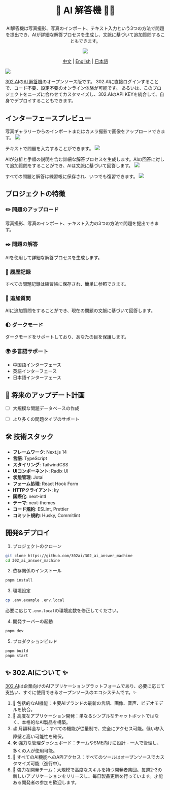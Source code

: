 # <p align="center"> 📝 AI 解答機 🚀✨</p>

<p align="center">AI解答機は写真撮影、写真のインポート、テキスト入力という3つの方法で問題を提出でき、AIが詳細な解答プロセスを生成し、文脈に基づいて追加質問することもできます。</p>

<p align="center"><a href="https://302.ai/ja/tools/answer/" target="blank"><img src="https://file.302.ai/gpt/imgs/github/20250102/72a57c4263944b73bf521830878ae39a.png" /></a></p >

<p align="center"><a href="README_zh.md">中文</a> | <a href="README.md">English</a> | <a href="README_ja.md">日本語</a></p>


![](docs/302_AI_Answer_Machine_jp.png)

[302.AI](https://302.ai/ja/)の[AI 解答機](https://302.ai/ja/tools/answer/)のオープンソース版です。
302.AIに直接ログインすることで、コード不要、設定不要のオンライン体験が可能です。
あるいは、このプロジェクトをニーズに合わせてカスタマイズし、302.AIのAPI KEYを統合して、自身でデプロイすることもできます。

## インターフェースプレビュー
写真ギャラリーからのインポートまたはカメラ撮影で画像をアップロードできます。
![](docs/302_AI_Answer_Machine_jp_screenshot_01.png)

テキストで問題を入力することができます。
![](docs/302_AI_Answer_Machine_jp_screenshot_02.png)     

AIが分析と手順の説明を含む詳細な解答プロセスを生成します。AIの回答に対して追加質問をすることができ、AIは文脈に基づいて回答します。
![](docs/302_AI_Answer_Machine_jp_screenshot_03.png)     

すべての問題と解答は練習帳に保存され、いつでも復習できます。
![](docs/302_AI_Answer_Machine_jp_screenshot_04.png)

## プロジェクトの特徴
### ✏️ 問題のアップロード
写真撮影、写真のインポート、テキスト入力の3つの方法で問題を提出できます。
### ✒️ 問題の解答
AIを使用して詳細な解答プロセスを生成します。
### 📖 履歴記録
すべての問題記録は練習帳に保存され、簡単に参照できます。
### 💬 追加質問
AIに追加質問をすることができ、現在の問題の文脈に基づいて回答します。
### 🌓 ダークモード
ダークモードをサポートしており、あなたの目を保護します。
### 🌍 多言語サポート
- 中国語インターフェース
- 英語インターフェース
- 日本語インターフェース


## 🚩 将来のアップデート計画
- [ ] 大規模な問題データベースの作成
- [ ] より多くの問題タイプのサポート



## 🛠️ 技術スタック

- **フレームワーク**: Next.js 14
- **言語**: TypeScript
- **スタイリング**: TailwindCSS
- **UIコンポーネント**: Radix UI
- **状態管理**: Jotai
- **フォーム処理**: React Hook Form
- **HTTPクライアント**: ky
- **国際化**: next-intl
- **テーマ**: next-themes
- **コード規約**: ESLint, Prettier
- **コミット規約**: Husky, Commitlint

## 開発&デプロイ
1. プロジェクトのクローン
```bash
git clone https://github.com/302ai/302_ai_answer_machine
cd 302_ai_answer_machine
```

2. 依存関係のインストール
```bash
pnpm install
```

3. 環境設定
```bash
cp .env.example .env.local
```
必要に応じて`.env.local`の環境変数を修正してください。

4. 開発サーバーの起動
```bash
pnpm dev
```

5. プロダクションビルド
```bash
pnpm build
pnpm start
```


## ✨ 302.AIについて ✨
[302.AI](https://302.ai/ja/)は企業向けのAIアプリケーションプラットフォームであり、必要に応じて支払い、すぐに使用できるオープンソースのエコシステムです。✨
1. 🧠 包括的なAI機能：主要AIブランドの最新の言語、画像、音声、ビデオモデルを統合。
2. 🚀 高度なアプリケーション開発：単なるシンプルなチャットボットではなく、本格的なAI製品を構築。
3. 💰 月額料金なし：すべての機能が従量制で、完全にアクセス可能。低い参入障壁と高い可能性を確保。
4. 🛠 強力な管理ダッシュボード：チームやSME向けに設計 - 一人で管理し、多くの人が使用可能。
5. 🔗 すべてのAI機能へのAPIアクセス：すべてのツールはオープンソースでカスタマイズ可能（進行中）。
6. 💪 強力な開発チーム：大規模で高度なスキルを持つ開発者集団。毎週2-3の新しいアプリケーションをリリースし、毎日製品更新を行っています。才能ある開発者の参加を歓迎します。
